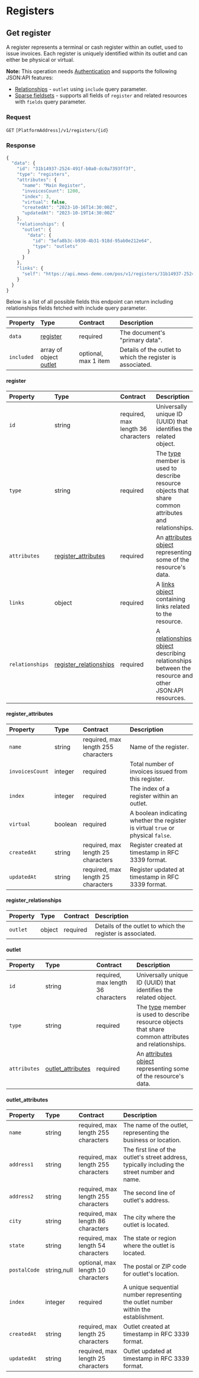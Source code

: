 <!-- AUTOMATICALLY GENERATED, DO NOT MODIFY -->
# Registers

## Get register

A register represents a terminal or cash register within an outlet, used to issue invoices. Each register is uniquely identified within its outlet and can either be physical or virtual.

**Note:** This operation needs [Authentication](../guidelines/authentication.md) and supports the following JSON:API features:

- [Relationships](../guidelines/relationships.md) - `outlet` using `include` query parameter.
- [Sparse fieldsets](../guidelines/sparse-fieldsets.md) - supports all fields of `register` and related resources with `fields` query parameter.

### Request

`GET` `[PlatformAddress]/v1/registers/{id}`

### Response

```javascript
{
  "data": {
    "id": "31b14937-2524-491f-b0a0-dc0a7393ff3f",
    "type": "registers",
    "attributes": {
      "name": "Main Register",
      "invoicesCount": 1200,
      "index": 3,
      "virtual": false,
      "createdAt": "2023-10-16T14:30:00Z",
      "updatedAt": "2023-10-19T14:30:00Z"
    },
    "relationships": {
      "outlet": {
        "data": {
          "id": "5efa8b3c-b930-4b31-918d-95ab0e212e64",
          "type": "outlets"
        }
      }
    },
    "links": {
      "self": "https://api.mews-demo.com/pos/v1/registers/31b14937-2524-491f-b0a0-dc0a7393ff3f"
    }
  }
}
```
Below is a list of all possible fields this endpoint can return including relationships fields fetched with include query parameter.

| Property | Type | Contract | Description |
| :-- | :-- | :-- | :-- |
| `data` | [register](registers.md#register) | required | The document's "primary data". |
| `included` | array of object [outlet](registers.md#outlet) | optional, max 1 item | Details of the outlet to which the register is associated. |

#### register

| Property | Type | Contract | Description |
| :-- | :-- | :-- | :-- |
| `id` | string | required, max length 36 characters | Universally unique ID (UUID) that identifies the related object. |
| `type` | string | required | The [type](https://jsonapi.org/format/#document-resource-object-identification) member is used to describe resource objects that share common attributes and relationships. |
| `attributes` | [register_attributes](registers.md#register_attributes) | required | An [attributes object](https://jsonapi.org/format/#document-resource-object-attributes) representing some of the resource's data. |
| `links` | object | required | A [links object](https://jsonapi.org/format/#document-resource-object-links) containing links related to the resource. |
| `relationships` | [register_relationships](registers.md#register_relationships) | required | A [relationships object](https://jsonapi.org/format/#document-resource-object-relationships) describing relationships between the resource and other JSON:API resources. |

#### register_attributes

| Property | Type | Contract | Description |
| :-- | :-- | :-- | :-- |
| `name` | string | required, max length 255 characters | Name of the register. |
| `invoicesCount` | integer | required | Total number of invoices issued from this register. |
| `index` | integer | required | The index of a register within an outlet. |
| `virtual` | boolean | required | A boolean indicating whether the register is virtual `true` or physical `false`. |
| `createdAt` | string | required, max length 25 characters | Register created at timestamp in RFC 3339 format. |
| `updatedAt` | string | required, max length 25 characters | Register updated at timestamp in RFC 3339 format. |

#### register_relationships

| Property | Type | Contract | Description |
| :-- | :-- | :-- | :-- |
| `outlet` | object | required | Details of the outlet to which the register is associated. |

#### outlet

| Property | Type | Contract | Description |
| :-- | :-- | :-- | :-- |
| `id` | string | required, max length 36 characters | Universally unique ID (UUID) that identifies the related object. |
| `type` | string | required | The [type](https://jsonapi.org/format/#document-resource-object-identification) member is used to describe resource objects that share common attributes and relationships. |
| `attributes` | [outlet_attributes](registers.md#outlet_attributes) | required | An [attributes object](https://jsonapi.org/format/#document-resource-object-attributes) representing some of the resource's data. |

#### outlet_attributes

| Property | Type | Contract | Description |
| :-- | :-- | :-- | :-- |
| `name` | string | required, max length 255 characters | The name of the outlet, representing the business or location. |
| `address1` | string | required, max length 255 characters | The first line of the outlet's street address, typically including the street number and name. |
| `address2` | string | required, max length 255 characters | The second line of outlet's address. |
| `city` | string | required, max length 86 characters | The city where the outlet is located. |
| `state` | string | required, max length 54 characters | The state or region where the outlet is located. |
| `postalCode` | string,null | optional, max length 10 characters | The postal or ZIP code for outlet's location. |
| `index` | integer | required | A unique sequential number representing the outlet number within the establishment. |
| `createdAt` | string | required, max length 25 characters | Outlet created at timestamp in RFC 3339 format. |
| `updatedAt` | string | required, max length 25 characters | Outlet updated at timestamp in RFC 3339 format. |

